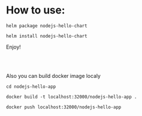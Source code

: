 # How to use:

```
helm package nodejs-hello-chart

helm install nodejs-hello-chart
```

Enjoy!

<br>
<br>

Also you can build docker image localy
```
cd nodejs-hello-app

docker build -t localhost:32000/nodejs-hello-app .

docker push localhost:32000/nodejs-hello-app
```
